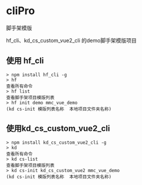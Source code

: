 # cliPro
脚手架模版

hf_cli、kd_cs_custom_vue2_cli 的demo脚手架模版项目

## 使用 hf_cli
```
> npm install hf_cli -g
> hf
查看所有命令
> hf list
查看脚手架项目模版列表
> hf init demo mmc_vue_demo 
(kd cs-init 模版列表名称  本地项目文件夹名称)

```


## 使用kd_cs_custom_vue2_cli
```
> npm install kd_cs_custom_vue2_cli -g
> kd
查看所有命令
> kd cs-list
查看脚手架项目模版列表
> kd cs-init kd_cs_custom_vue2 mmc_vue_demo 
(kd cs-init 模版列表名称  本地项目文件夹名称)
```

